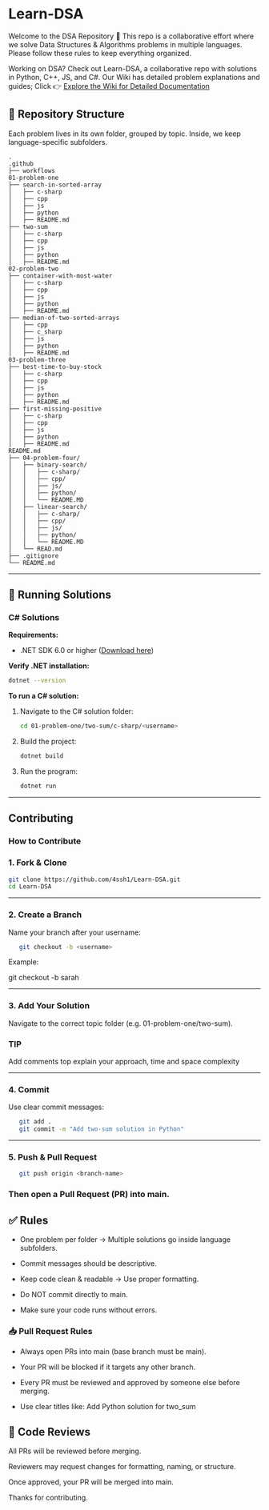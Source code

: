 # Learn-DSA

Welcome to the DSA Repository 🎉
This repo is a collaborative effort where we solve Data Structures & Algorithms problems in multiple languages. Please follow these rules to keep everything organized.

Working on DSA? Check out Learn-DSA, a collaborative repo with solutions in Python, C++, JS, and C#. Our Wiki has detailed problem explanations and guides;
Click 👉 [Explore the Wiki for Detailed Documentation](https://github.com/4ssh1/Learn-DSA/wiki)

## 📂 Repository Structure

Each problem lives in its own folder, grouped by topic. Inside, we keep language-specific subfolders.

```
.
.github
├── workflows
01-problem-one
├── search-in-sorted-array
│   ├── c-sharp
│   ├── cpp
│   ├── js
│   ├── python
│   ├── README.md
├── two-sum
│   ├── c-sharp
│   ├── cpp
│   ├── js
│   ├── python
│   ├── README.md
02-problem-two
├── container-with-most-water
│   ├── c-sharp
│   ├── cpp
│   ├── js
│   ├── python
│   ├── README.md
├── median-of-two-sorted-arrays
│   ├── cpp
│   ├── c_sharp
│   ├── js
│   ├── python
│   ├── README.md
03-problem-three
├── best-time-to-buy-stock
│   ├── c-sharp
│   ├── cpp
│   ├── js
│   ├── python
│   ├── README.md
├── first-missing-positive
│   ├── c-sharp
│   ├── cpp
│   ├── js
│   ├── python
│   ├── README.md
README.md
├── 04-problem-four/
│   ├── binary-search/
│   │   ├── c-sharp/
│   │   ├── cpp/
│   │   ├── js/
│   │   ├── python/
│   │   └── README.MD
│   ├── linear-search/
│   │   ├── c-sharp/
│   │   ├── cpp/
│   │   ├── js/
│   │   ├── python/
│   │   └── README.MD
│   └── READ.md
├── .gitignore
└── README.md
```

---

## 🚀 Running Solutions

### C# Solutions

**Requirements:**

- .NET SDK 6.0 or higher ([Download here](https://dotnet.microsoft.com/download))

**Verify .NET installation:**

```bash
dotnet --version
```

**To run a C# solution:**

1. Navigate to the C# solution folder:

   ```bash
   cd 01-problem-one/two-sum/c-sharp/<username>
   ```

2. Build the project:

   ```bash
   dotnet build
   ```

3. Run the program:
   ```bash
   dotnet run
   ```

---

## Contributing

### How to Contribute

### 1. Fork & Clone

```bash
git clone https://github.com/4ssh1/Learn-DSA.git
cd Learn-DSA
```

---

### 2. Create a Branch

Name your branch after your username:

```bash
   git checkout -b <username>
```

Example:

git checkout -b sarah

---

### 3. Add Your Solution

Navigate to the correct topic folder (e.g. 01-problem-one/two-sum).

### TIP

Add comments top explain your approach, time and space complexity

---

### 4. Commit

Use clear commit messages:

```bash
   git add .
   git commit -m "Add two-sum solution in Python"

```

---

### 5. Push & Pull Request

```bash
   git push origin <branch-name>

```

### Then open a Pull Request (PR) into main.

## ✅ Rules

- One problem per folder → Multiple solutions go inside language subfolders.

- Commit messages should be descriptive.

- Keep code clean & readable → Use proper formatting.
- Do NOT commit directly to main.

- Make sure your code runs without errors.

### 📥 Pull Request Rules

- Always open PRs into main (base branch must be main).

- Your PR will be blocked if it targets any other branch.

- Every PR must be reviewed and approved by someone else before merging.

- Use clear titles like: Add Python solution for two_sum

## 👥 Code Reviews

All PRs will be reviewed before merging.

Reviewers may request changes for formatting, naming, or structure.

Once approved, your PR will be merged into main.

Thanks for contributing.
